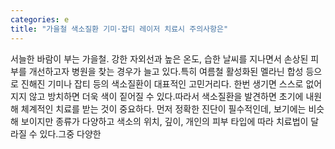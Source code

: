 ```yaml
---
categories: e
title: "가을철 색소질환 기미·잡티 레이저 치료시 주의사항은"
---
```

서늘한 바람이 부는 가을철. 강한 자외선과 높은 온도, 습한 날씨를 지나면서 손상된 피부를 개선하고자 병원을 찾는 경우가 늘고 있다.특히 여름철 활성화된 멜라닌 합성 등으로 진해진 기미나 잡티 등의 색소질환이 대표적인 고민거리다. 한번 생기면 스스로 없어지지 않고 방치하면 더욱 색이 짙어질 수 있다.따라서 색소질환을 발견하면 초기에 내원해 체계적인 치료를 받는 것이 중요하다. 먼저 정확한 진단이 필수적인데, 보기에는 비슷해 보이지만 종류가 다양하고 색소의 위치, 깊이, 개인의 피부 타입에 따라 치료법이 달라질 수 있다.그중 다양한